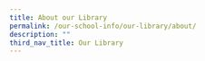 ```yaml
---
title: About our Library
permalink: /our-school-info/our-library/about/
description: ""
third_nav_title: Our Library
---
```

